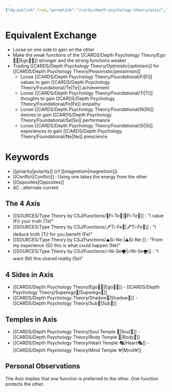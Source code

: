 ```yaml
---
{"dg-publish":true,"permalink":"/cards/depth-psychology-theory/axis/","created":"2022-12-13T22:16:55.860+01:00","updated":"2023-04-30T11:18:09.026+02:00"}
---
```



# Equivalent Exchange 
- Loose on one side to gain on the other 
- Make the weak functions of the [[CARDS/Depth Psychology Theory/Ego🙋‍♂️\|Ego🙋‍♂️]]  stronger and the strong functions weaker 
- Trading [[CARDS/Depth Psychology Theory/Optimistic\|optimism]] for [[CARDS/Depth Psychology Theory/Pessimistic\|pessimism]]
	- Loose [[CARDS/Depth Psychology Theory/Foundational/Fi\|Fi]] values to gain [[CARDS/Depth Psychology Theory/Foundational/Te\|Te]] achievement 
	- Loose [[CARDS/Depth Psychology Theory/Foundational/Ti\|Ti]] thoughts to gain [[CARDS/Depth Psychology Theory/Foundational/Fe\|Fe]] empathy 
	- Loose [[CARDS/Depth Psychology Theory/Foundational/Ni\|Ni]] desires to gain [[CARDS/Depth Psychology Theory/Foundational/Se\|Se]] performance 
	- Loose [[CARDS/Depth Psychology Theory/Foundational/Si\|Si]] experiences to gain [[CARDS/Depth Psychology Theory/Foundational/Ne\|Ne]] prescience

# Keywords 
- [[polarity\|polarity]] (cf [[magnetism\|magnetism]])
- [[Conflict\|Conflict]] : Using one takes the energy from the other 
- [[Opposites\|Opposites]] 
- AC : alternate current 

## The 4 Axis
- [[SOURCES/Type Theory by CSJ/Functions/🧭Fi-Te🏹\|🧭Fi-Te🏹]] : "I value (Fi) your truth (Te)"
- [[SOURCES/Type Theory by CSJ/Functions/🗡️Ti-Fe💉\|🗡️Ti-Fe💉]] : "I deduce truth (Ti) for you benefit (Fe)"
- [[SOURCES/Type Theory by CSJ/Functions/⛰️Si-Ne💧\|⛰️Si-Ne💧]] : "From my experience (Si) this is what could happen (Ne)"
- [[SOURCES/Type Theory by CSJ/Functions/🔥Ni-Se🌪️\|🔥Ni-Se🌪️]] : "I want (Ni) this shared reality (Se)" 

## 4 Sides in Axis
- [[CARDS/Depth Psychology Theory/Ego🙋‍♂️\|Ego🙋‍♂️]] - [[CARDS/Depth Psychology Theory/Superego👹\|Superego👹]]
- [[CARDS/Depth Psychology Theory/Shadow👤\|Shadow👤]] - [[CARDS/Depth Psychology Theory/Sub🤸\|Sub🤸]]

## Temples in Axis
- [[CARDS/Depth Psychology Theory/Soul Temple 👥\|Soul👥]] - [[CARDS/Depth Psychology Theory/Body Temple 🌳\|Body🌳]] 
- [[CARDS/Depth Psychology Theory/Heart Temple 🎭\|Heart🎭]] - [[CARDS/Depth Psychology Theory/Mind Temple ⚒️\|Mind⚒️]] 

## Personal Observations
The Axis implies that one function is preferred to the other. 
One function protects the other. 
